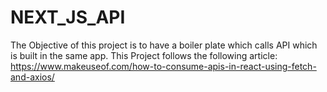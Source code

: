 # NEXT_JS_API
The Objective of this project is to have a boiler plate which calls API which is built in the same app.
This Project follows the following article: https://www.makeuseof.com/how-to-consume-apis-in-react-using-fetch-and-axios/
